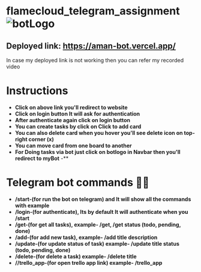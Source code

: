 
# flamecloud_telegram_assignment <img src="https://aman-bot.vercel.app/static/media/bot.cd2b6f8a1f0bd1c1ad5d.png" alt="botLogo" />
## Deployed link: https://aman-bot.vercel.app/

In case my deployed link is not working then you can refer my recorded video 
# Instructions
  - **Click on above link you'll redirect to website** 
  - **Click on login button It will ask for authentication** 
  - **After authenticate again click on login button** 
  - **You can create tasks by click on Click to add card** 
  - **You can also delete card when you hover you'll see delete icon on top-right corner (x)**
  - **You can move card from one board to another**
  - **For Doing tasks via bot just click on botlogo in Navbar then you'll redirect to myBot**
  -**
  
# Telegram bot commands 👨‍💻
  - **/start-(for run the bot on telegram) and It will show all the commands with example** 
  - **/login-(for authenticate), Its by default It will authenticate when you /start** 
  - **/get-(for get all tasks), example- /get, /get status (todo, pending, done)** 
  - **/add-(for add new task),  example- /add title description** 
  - **/update-(for update status of task) example- /update title status (todo, pending, done)**
  - **/delete-(for delete a task) example- /delete title**
  - **//trello_app-(for open trello app link) example- /trello_app**

